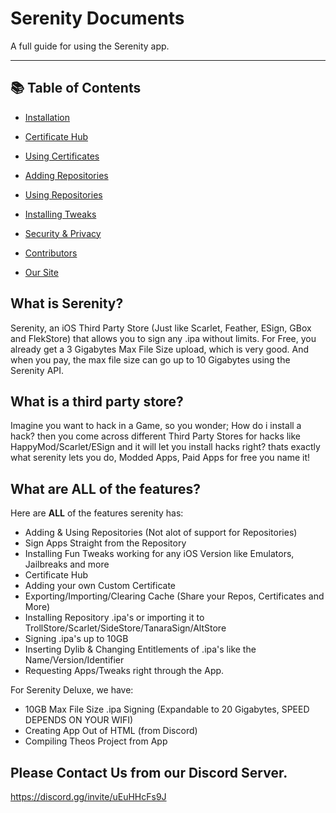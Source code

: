 # Serenity Documents

A full guide for using the Serenity app.

---

## 📚 Table of Contents

- [Installation](docs/installation.md)
- [Certificate Hub](docs/certificate-hub.md)
- [Using Certificates](docs/using-certificates.md)
- [Adding Repositories](docs/adding-repositories.md)
- [Using Repositories](docs/using-repositories.md)
- [Installing Tweaks](docs/installing-tweaks.md)
- [Security & Privacy](docs/security.md)
- [Contributors](docs/contributors.md)

- [Our Site](https://serenityios.com/)


## What is Serenity?

Serenity, an iOS Third Party Store (Just like Scarlet, Feather, ESign, GBox and FlekStore) that allows you to sign any .ipa without limits.
For Free, you already get a 3 Gigabytes Max File Size upload, which is very good. And when you pay, the max file size can go up to 10 Gigabytes using the Serenity API.

## What is a third party store?
Imagine you want to hack in a Game, so you wonder; How do i install a hack? then you come across different Third Party Stores for hacks like HappyMod/Scarlet/ESign and it will let you install hacks right? thats exactly what serenity lets you do, Modded Apps, Paid Apps for free you name it!

## What are ALL of the features?

Here are **ALL** of the features serenity has:

- Adding & Using Repositories (Not alot of support for Repositories)
- Sign Apps Straight from the Repository
- Installing Fun Tweaks working for any iOS Version like Emulators, Jailbreaks and more
- Certificate Hub
- Adding your own Custom Certificate
- Exporting/Importing/Clearing Cache (Share your Repos, Certificates and More)
- Installing Repository .ipa's or importing it to TrollStore/Scarlet/SideStore/TanaraSign/AltStore
- Signing .ipa's up to 10GB
- Inserting Dylib & Changing Entitlements of .ipa's like the Name/Version/Identifier
- Requesting Apps/Tweaks right through the App.


For Serenity Deluxe, we have:

- 10GB Max File Size .ipa Signing (Expandable to 20 Gigabytes, SPEED DEPENDS ON YOUR WIFI)
- Creating App Out of HTML (from Discord)
- Compiling Theos Project from App


## Please Contact Us from our Discord Server.
https://discord.gg/invite/uEuHHcFs9J

